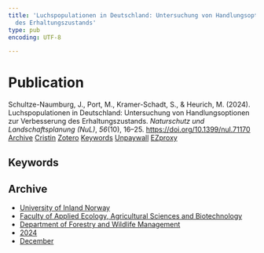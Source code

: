 ```yaml
---
title: 'Luchspopulationen in Deutschland: Untersuchung von Handlungsoptionen zur Verbesserung
  des Erhaltungszustands'
type: pub
encoding: UTF-8

---
```

<h1>Publication</h1>
<article id="csl-bib-container-PK7LUISA" class="csl-bib-container">
  <div class="csl-bib-body"> <div class="csl-entry">Schultze-Naumburg, J., Port, M., Kramer-Schadt, S., &#38; Heurich, M. (2024). Luchspopulationen in Deutschland: Untersuchung von Handlungsoptionen zur Verbesserung des Erhaltungszustands. <i>Naturschutz und Landschaftsplanung (NuL)</i>, <i>56</i>(10), 16–25. <a href="https://doi.org/10.1399/nul.71170">https://doi.org/10.1399/nul.71170</a></div> </div>
  <div class="csl-bib-buttons">
    <a href="#taxonomy-article-PK7LUISA" alt="archive" class="csl-bib-button">Archive</a>
    <a href="https://app.cristin.no/results/show.jsf?id=2330093" alt="Cristin" class="csl-bib-button">Cristin</a>
    <a href="http://zotero.org/groups/5881554/items/PK7LUISA" alt="Zotero" class="csl-bib-button">Zotero</a>
    <a href="#keywords-article-PK7LUISA" alt="keywords" class="csl-bib-button">Keywords</a>
    <a href="https://doi.org/10.1399/nul.71170" alt="Unpaywall" class="csl-bib-button">Unpaywall</a>
    <a href="https://doi.org/10.1399/nul.71170" alt="EZproxy" class="csl-bib-button">EZproxy</a>
  </div>
  <div id="csl-bib-meta-container-PK7LUISA"></div>
</article>
<div id="csl-bib-meta-PK7LUISA" class="csl-bib-meta">
  <article id="keywords-article-PK7LUISA" class="keywords-article">
    <h1>Keywords</h1>
    
  </article>
  <article id="taxonomy-article-PK7LUISA" class="taxonomy-article">
    <h1>Archive</h1>
    <ul>
      <li><a href="{{< params subfolder >}}en/archive/?key=3DCRN523">University of Inland Norway</a></li>
      <li><a href="{{< params subfolder >}}en/archive/?key=T77LXH6D">Faculty of Applied Ecology, Agricultural Sciences and Biotechnology</a></li>
      <li><a href="{{< params subfolder >}}en/archive/?key=7TRARPE3">Department of Forestry and Wildlife Management</a></li>
      <li><a href="{{< params subfolder >}}en/archive/?key=A4XX8HDP">2024</a></li>
      <li><a href="{{< params subfolder >}}en/archive/?key=3ADXSI9P">December</a></li>
    </ul>
  </article>
</div>
